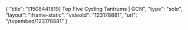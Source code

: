 {
    "title": "[1508441819] Top Five Cycling Tantrums | GCN",
    "type": "solo",
    "layout": "iframe-static",
    "videoId": "123178881",
    "url": "\/tvpembed\/123178881"
}